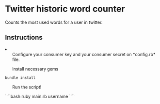 <h1>Twitter historic word counter</h1>
Counts the most used words for a user in twitter.
<h2>Instructions</h2>
<li>
<ul> Configure your consumer key and your consumer secret on *config.rb* file.  </ul>
<ul> Install necessary gems </ul>

  ````bash
bundle install
  ````
<ul> Run the script! </ul>
  ````bash
  ruby main.rb username
  ````
</li>